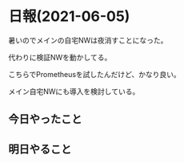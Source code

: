 # 日報(2021-06-05)

暑いのでメインの自宅NWは夜消すことになった。

代わりに検証NWを動かしてる。

こちらでPrometheusを試したんだけど、かなり良い。

メイン自宅NWにも導入を検討している。

## 今日やったこと

## 明日やること
